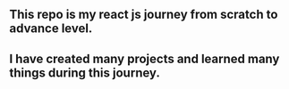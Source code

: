 ## This repo is my react js journey from scratch to advance level.

## I have created many projects and learned many things during this journey.